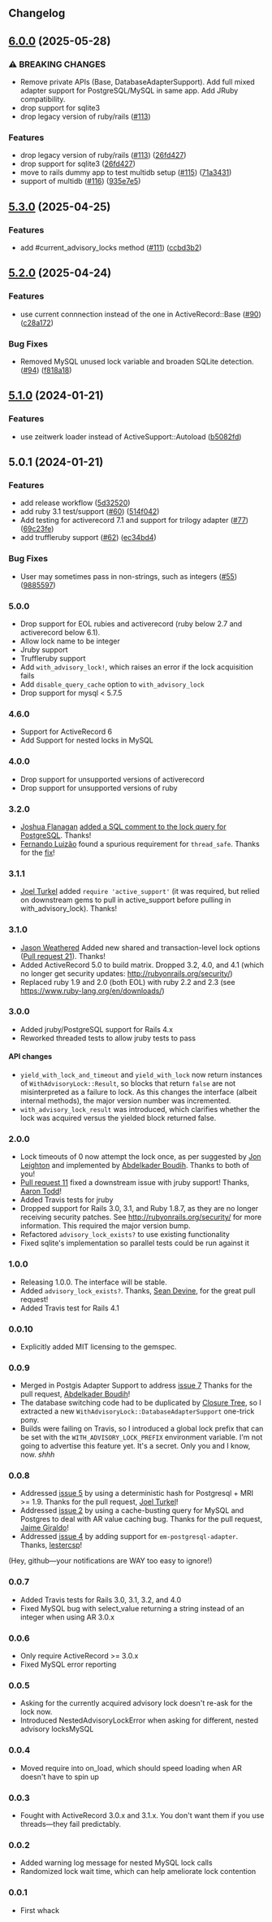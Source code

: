 ## Changelog

## [6.0.0](https://github.com/ClosureTree/with_advisory_lock/compare/with_advisory_lock/v5.3.0...with_advisory_lock/v6.0.0) (2025-05-28)


### ⚠ BREAKING CHANGES

* Remove private APIs (Base, DatabaseAdapterSupport). Add full mixed adapter support for PostgreSQL/MySQL in same app. Add JRuby compatibility.
* drop support for sqlite3
* drop legacy version of ruby/rails ([#113](https://github.com/ClosureTree/with_advisory_lock/issues/113))

### Features

* drop legacy version of ruby/rails ([#113](https://github.com/ClosureTree/with_advisory_lock/issues/113)) ([26fd427](https://github.com/ClosureTree/with_advisory_lock/commit/26fd4278f9fa155974e6f86df7cd92dd2b7d9154))
* drop support for sqlite3 ([26fd427](https://github.com/ClosureTree/with_advisory_lock/commit/26fd4278f9fa155974e6f86df7cd92dd2b7d9154))
* move to rails dummy app to test multidb setup ([#115](https://github.com/ClosureTree/with_advisory_lock/issues/115)) ([71a3431](https://github.com/ClosureTree/with_advisory_lock/commit/71a34316b365a0f3be0e8a046db14289e69efc9c))
* support of multidb  ([#116](https://github.com/ClosureTree/with_advisory_lock/issues/116)) ([935e7e5](https://github.com/ClosureTree/with_advisory_lock/commit/935e7e5fb05dad2eba034745d2ef49e11c163f7d))

## [5.3.0](https://github.com/ClosureTree/with_advisory_lock/compare/with_advisory_lock/v5.2.0...with_advisory_lock/v5.3.0) (2025-04-25)


### Features

* add #current_advisory_locks method ([#111](https://github.com/ClosureTree/with_advisory_lock/issues/111)) ([ccbd3b2](https://github.com/ClosureTree/with_advisory_lock/commit/ccbd3b23465f7fa1fc3800334159986c31d5c351))

## [5.2.0](https://github.com/ClosureTree/with_advisory_lock/compare/with_advisory_lock/v5.1.0...with_advisory_lock/v5.2.0) (2025-04-24)


### Features

* use current connnection instead of the one in ActiveRecord::Base ([#90](https://github.com/ClosureTree/with_advisory_lock/issues/90)) ([c28a172](https://github.com/ClosureTree/with_advisory_lock/commit/c28a172a5a64594448b6090501fc0b8cbace06f6))


### Bug Fixes

* Removed MySQL unused lock variable and broaden SQLite detection. ([#94](https://github.com/ClosureTree/with_advisory_lock/issues/94)) ([f818a18](https://github.com/ClosureTree/with_advisory_lock/commit/f818a181dde6711c8439c4cbf67c4525a09d346e))

## [5.1.0](https://github.com/ClosureTree/with_advisory_lock/compare/with_advisory_lock/v5.0.1...with_advisory_lock/v5.1.0) (2024-01-21)


### Features

* use zeitwerk loader instead of ActiveSupport::Autoload ([b5082fd](https://github.com/ClosureTree/with_advisory_lock/commit/b5082fddacacacff48139f5bf509601a37945a0e))

## 5.0.1 (2024-01-21)


### Features

* add release workflow ([5d32520](https://github.com/ClosureTree/with_advisory_lock/commit/5d325201c82974991381a9fbc4d1714c9739dc4f))
* add ruby 3.1 test/support ([#60](https://github.com/ClosureTree/with_advisory_lock/issues/60)) ([514f042](https://github.com/ClosureTree/with_advisory_lock/commit/514f0420d957ef30911a00d54685385bec5867c3))
* Add testing for activerecord 7.1 and support for trilogy adapter ([#77](https://github.com/ClosureTree/with_advisory_lock/issues/77)) ([69c23fe](https://github.com/ClosureTree/with_advisory_lock/commit/69c23fe09887fc5d97ac7b0194825c21efe244a5))
* add truffleruby support ([#62](https://github.com/ClosureTree/with_advisory_lock/issues/62)) ([ec34bd4](https://github.com/ClosureTree/with_advisory_lock/commit/ec34bd448e3505e5df631daaf47bb83f2f5316dc))


### Bug Fixes

* User may sometimes pass in non-strings, such as integers ([#55](https://github.com/ClosureTree/with_advisory_lock/issues/55)) ([9885597](https://github.com/ClosureTree/with_advisory_lock/commit/988559747363ef00958fcf782317e76c40ffa2a3))

### 5.0.0
- Drop support for EOL rubies and activerecord (ruby below 2.7 and activerecord below 6.1).
- Allow lock name to be integer
- Jruby support
- Truffleruby support
- Add `with_advisory_lock!`, which raises an error if the lock acquisition fails
- Add `disable_query_cache` option to `with_advisory_lock`
- Drop support for mysql < 5.7.5

### 4.6.0

- Support for ActiveRecord 6
- Add Support for nested locks in MySQL

### 4.0.0

- Drop support for unsupported versions of activerecord
- Drop support for unsupported versions of ruby

### 3.2.0

- [Joshua Flanagan](https://github.com/joshuaflanagan) [added a SQL comment to the lock query for PostgreSQL](https://github.com/ClosureTree/with_advisory_lock/pull/28). Thanks!
- [Fernando Luizão](https://github.com/fernandoluizao) found a spurious requirement for `thread_safe`. Thanks for the [fix](https://github.com/ClosureTree/with_advisory_lock/pull/27)!

### 3.1.1

- [Joel Turkel](https://github.com/jturkel) added `require 'active_support'` (it was required, but relied on downstream gems to pull in active_support before pulling in with_advisory_lock). Thanks!

### 3.1.0

- [Jason Weathered](https://github.com/jasoncodes) Added new shared and transaction-level lock options ([Pull request 21](https://github.com/ClosureTree/with_advisory_lock/pull/21)). Thanks!
- Added ActiveRecord 5.0 to build matrix. Dropped 3.2, 4.0, and 4.1 (which no longer get security updates: http://rubyonrails.org/security/)
- Replaced ruby 1.9 and 2.0 (both EOL) with ruby 2.2 and 2.3 (see https://www.ruby-lang.org/en/downloads/)

### 3.0.0

- Added jruby/PostgreSQL support for Rails 4.x
- Reworked threaded tests to allow jruby tests to pass

#### API changes

- `yield_with_lock_and_timeout` and `yield_with_lock` now return instances of
  `WithAdvisoryLock::Result`, so blocks that return `false` are not misinterpreted
  as a failure to lock. As this changes the interface (albeit internal methods), the major version
  number was incremented.
- `with_advisory_lock_result` was introduced, which clarifies whether the lock was acquired
  versus the yielded block returned false.

### 2.0.0

- Lock timeouts of 0 now attempt the lock once, as per suggested by
  [Jon Leighton](https://github.com/jonleighton) and implemented by
  [Abdelkader Boudih](https://github.com/seuros). Thanks to both of you!
- [Pull request 11](https://github.com/ClosureTree/with_advisory_lock/pull/11)
  fixed a downstream issue with jruby support! Thanks, [Aaron Todd](https://github.com/ozzyaaron)!
- Added Travis tests for jruby
- Dropped support for Rails 3.0, 3.1, and Ruby 1.8.7, as they are no longer
  receiving security patches. See http://rubyonrails.org/security/ for more information.
  This required the major version bump.
- Refactored `advisory_lock_exists?` to use existing functionality
- Fixed sqlite's implementation so parallel tests could be run against it

### 1.0.0

- Releasing 1.0.0. The interface will be stable.
- Added `advisory_lock_exists?`. Thanks, [Sean Devine](https://github.com/barelyknown), for the
  great pull request!
- Added Travis test for Rails 4.1

### 0.0.10

- Explicitly added MIT licensing to the gemspec.

### 0.0.9

- Merged in Postgis Adapter Support to address [issue 7](https://github.com/ClosureTree/with_advisory_lock/issues/7)
  Thanks for the pull request, [Abdelkader Boudih](https://github.com/seuros)!
- The database switching code had to be duplicated by [Closure Tree](https://github.com/ClosureTree/closure_tree),
  so I extracted a new `WithAdvisoryLock::DatabaseAdapterSupport` one-trick pony.
- Builds were failing on Travis, so I introduced a global lock prefix that can be set with the
  `WITH_ADVISORY_LOCK_PREFIX` environment variable. I'm not going to advertise this feature yet.
  It's a secret. Only you and I know, now. _shhh_

### 0.0.8

- Addressed [issue 5](https://github.com/ClosureTree/with_advisory_lock/issues/5) by
  using a deterministic hash for Postgresql + MRI >= 1.9.
  Thanks for the pull request, [Joel Turkel](https://github.com/jturkel)!
- Addressed [issue 2](https://github.com/ClosureTree/with_advisory_lock/issues/2) by
  using a cache-busting query for MySQL and Postgres to deal with AR value caching bug.
  Thanks for the pull request, [Jaime Giraldo](https://github.com/sposmen)!
- Addressed [issue 4](https://github.com/ClosureTree/with_advisory_lock/issues/4) by
  adding support for `em-postgresql-adapter`.
  Thanks, [lestercsp](https://github.com/lestercsp)!

(Hey, github—your notifications are WAY too easy to ignore!)

### 0.0.7

- Added Travis tests for Rails 3.0, 3.1, 3.2, and 4.0
- Fixed MySQL bug with select_value returning a string instead of an integer when using AR 3.0.x

### 0.0.6

- Only require ActiveRecord >= 3.0.x
- Fixed MySQL error reporting

### 0.0.5

- Asking for the currently acquired advisory lock doesn't re-ask for the lock now.
- Introduced NestedAdvisoryLockError when asking for different, nested advisory locksMySQL

### 0.0.4

- Moved require into on_load, which should speed loading when AR doesn't have to spin up

### 0.0.3

- Fought with ActiveRecord 3.0.x and 3.1.x. You don't want them if you use threads—they fail
  predictably.

### 0.0.2

- Added warning log message for nested MySQL lock calls
- Randomized lock wait time, which can help ameliorate lock contention

### 0.0.1

- First whack
